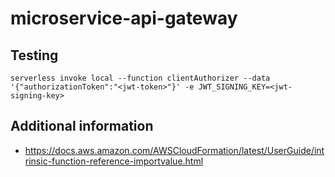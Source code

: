 # microservice-api-gateway

## Testing

```
serverless invoke local --function clientAuthorizer --data '{"authorizationToken":"<jwt-token>"}' -e JWT_SIGNING_KEY=<jwt-signing-key>
```

## Additional information

- https://docs.aws.amazon.com/AWSCloudFormation/latest/UserGuide/intrinsic-function-reference-importvalue.html